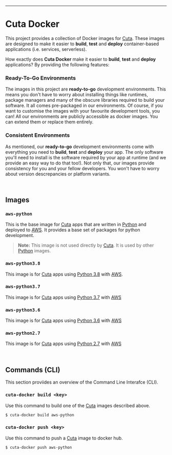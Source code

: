 
---

# Cuta Docker

This project provides a collection of Docker images for [Cuta]. These
images are designed to make it easier to **build**, **test** and
**deploy** container-based applications (i.e. services, serverless).

How exactly does **Cuta Docker** make it easier to **build**, **test**
and **deploy** applications? By providing the following features:

### Ready-To-Go Environments

The images in this project are **ready-to-go** development environments.
This means you don't have to worry about installing things like runtimes,
package managers and many of the obscure libraries required to build
your software. It all comes pre-packaged in our environments. Of course,
if you want to customise the images with your favourite development tools,
you can! All our environments are publicly accessible as docker images.
You can extend them or replace them entirely.


### Consistent Environments

As mentioned, our **ready-to-go** development environments come with
everything you need to **build**, **test** and **deploy** your app. The
only software you'll need to install is the software required by your
app at runtime (and we provide an easy way to do that too!). Not only
that, our images provide consistency for you and your fellow developers.
You won't have to worry about version descrepancies or platform variants.


<br/>

## Images

### `aws-python`

This is the base image for [Cuta] apps that are written in [Python]
and deployed to [AWS]. It provides a base set of packages for python
development.

> **Note:** This image is not used directly by [Cuta]. It is used
> by other [Python] images.

### `aws-python3.8`

This image is for [Cuta] apps using [Python 3.8] with [AWS].


### `aws-python3.7`

This image is for [Cuta] apps using [Python 3.7] with [AWS]


### `aws-python3.6`

This image is for [Cuta] apps using [Python 3.6] with [AWS]


### `aws-python2.7`

This image is for [Cuta] apps using [Python 2.7] with [AWS]


<br/>


## Commands (CLI)

This section proviides an overview of the Command Line Interafce (CLI).


### `cuta-docker build <key>`

Use this command to build one of the [Cuta] images described above.

```bash
$ cuta-docker build aws-python
```

### `cuta-docker push <key>`

Use this command to push a [Cuta] image to docker hub.

```bash
$ cuta-docker push aws-python
```


<br/>


[Cuta]: https://github.com/ylathouris/cuta
[Docker]: https://www.docker.com/
[AWS]: https://aws.amazon.com/
[Python]: https://www.python.org/
[Python 3.8]: https://www.python.org/downloads/release/python-382/
[Python 3.7]: https://www.python.org/downloads/release/python-377/
[Python 3.6]: https://www.python.org/downloads/release/python-3610/
[Python 2.7]: https://www.python.org/downloads/release/python-2718/

